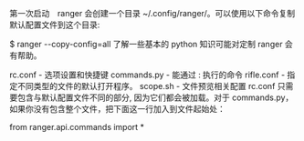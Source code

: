 第一次启动　ranger 会创建一个目录 ~/.config/ranger/。可以使用以下命令复制默认配置文件到这个目录:

$ ranger --copy-config=all
了解一些基本的 python 知识可能对定制 ranger 会有帮助。

rc.conf - 选项设置和快捷键
commands.py - 能通过 : 执行的命令
rifle.conf - 指定不同类型的文件的默认打开程序。
scope.sh - 文件预览相关配置
rc.conf 只需要包含与默认配置文件不同的部分, 因为它们都会被加载。对于 commands.py，如果你没有包含整个文件，把下面这一行加入到文件起始处：

from ranger.api.commands import *
